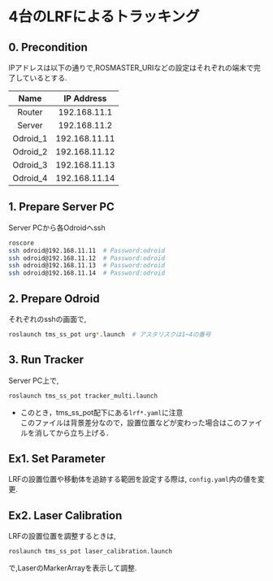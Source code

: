 # 4台のLRFによるトラッキング

## 0. Precondition
IPアドレスは以下の通りで,ROSMASTER_URIなどの設定はそれぞれの端末で完了しているとする.

| Name | IP Address |
|:-----:|:-----:|
| Router | 192.168.11.1 |
| Server | 192.168.11.2 |
| Odroid_1 | 192.168.11.11 |
| Odroid_2 | 192.168.11.12 |
| Odroid_3 | 192.168.11.13 |
| Odroid_4 | 192.168.11.14 |

## 1. Prepare Server PC
Server PCから各Odroidへssh
```bash
roscore
ssh odroid@192.168.11.11  # Password:odroid
ssh odroid@192.168.11.12  # Password:odroid
ssh odroid@192.168.11.13  # Password:odroid
ssh odroid@192.168.11.14  # Password:odroid
```

## 2. Prepare Odroid
それぞれのsshの画面で,
```bash
roslaunch tms_ss_pot urg*.launch  # アスタリスクは1~4の番号
```

## 3. Run Tracker
Server PC上で,
```bash
roslaunch tms_ss_pot tracker_multi.launch
```

* このとき，tms_ss_pot配下にある`lrf*.yaml`に注意 \
このファイルは背景差分なので，設置位置などが変わった場合はこのファイルを消してから立ち上げる．

## Ex1. Set Parameter
LRFの設置位置や移動体を追跡する範囲を設定する際は,
`config.yaml`内の値を変更.

## Ex2. Laser Calibration
LRFの設置位置を調整するときは,
```bash
roslaunch tms_ss_pot laser_calibration.launch
```
で,LaserのMarkerArrayを表示して調整.
